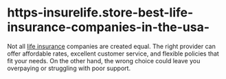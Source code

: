# https-insurelife.store-best-life-insurance-companies-in-the-usa-
Not all [life insurance](https://insurelife.store/best-life-insurance-companies-in-the-usa/) companies are created equal. The right provider can offer affordable rates, excellent customer service, and flexible policies that fit your needs. On the other hand, the wrong choice could leave you overpaying or struggling with poor support.
